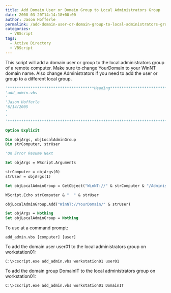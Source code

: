 ```yaml
---
title: Add Domain User or Domain Group to Local Administrators Group
date: 2008-03-20T14:14:18+00:00
author: Jason Hofferle
permalink: /add-domain-user-or-domain-group-to-local-administrators-group/
categories:
  - VBScript
tags:
  - Active Directory
  - VBScript
---
```

This script will add a domain user or group to the local administrators group of a remote computer. Make sure to change YourDomain to your WinNT domain name. Also change Administrators if you need to add the user or group to a different local group.

```vb
'**************************************Heading*********************************
'add_admin.vbs
'
'Jason Hofferle
'6/14/2005
'
'
'******************************************************************************

Option Explicit

Dim objArgs, objLocalAdminGroup
Dim strComputer, strUser

'On Error Resume Next

Set objArgs = WScript.Arguments

strComputer = objArgs(0)
strUser = objArgs(1)

Set objLocalAdminGroup = GetObject("WinNT://" & strComputer & "/Administrators")

WScript.Echo strComputer & "  " & strUser

objLocalAdminGroup.Add("WinNT://YourDomain/" & strUser)

Set objArgs = Nothing
Set objLocalAdminGroup = Nothing
```

To use at a command prompt:
~~~
add_admin.vbs [computer] [user]
~~~
To add the domain user user01 to the local administrators group on workstation01:
~~~
C:\>cscript.exe add_admin.vbs workstation01 user01
~~~
To add the domain group DomainIT to the local administrators group on workstation01:
~~~
C:\>cscript.exe add_admin.vbs workstation01 DomainIT
~~~
